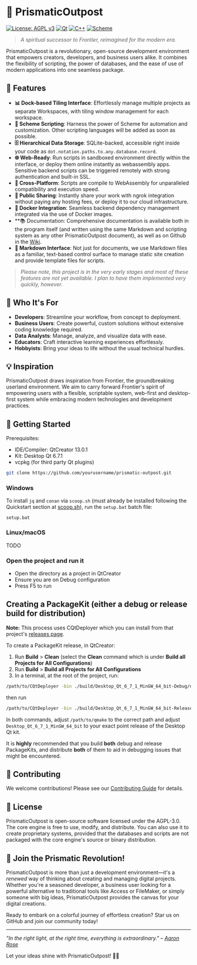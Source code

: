 # 🌈 PrismaticOutpost

[![License: AGPL v3](https://img.shields.io/badge/License-AGPL%20v3-blue.svg)](https://www.gnu.org/licenses/agpl-3.0)
[![Qt](https://img.shields.io/badge/Qt-5.15%2B-green.svg)](https://www.qt.io)
[![C++](https://img.shields.io/badge/C%2B%2B-17-blue.svg)](https://en.cppreference.com/w/cpp/17)
[![Scheme](https://img.shields.io/badge/Scheme-R7RS-orange.svg)](https://small.r7rs.org/)

> *A spiritual successor to Frontier, reimagined for the modern era.*

PrismaticOutpost is a revolutionary, open-source development environment that empowers creators, developers, and business users alike.
It combines the flexibility of scripting, the power of databases, and the ease of use of modern applications into one seamless package.

## 🌟 Features

- **📊 Dock-based Tiling Interface**: Effortlessly manage multiple projects as separate Workspaces, with tiling window management for each workspace.
- **🚀 Scheme Scripting**: Harness the power of Scheme for automation and customization. Other scripting languages will be added as soon as possible.
- **🗄️ Hierarchical Data Storage**: SQLite-backed, accessible right inside your code as `dot.notation.paths.to.any.database.record`.
- **🌐 Web-Ready**: Run scripts in sandboxed environment directly within the interface, or deploy them online instantly as webassembly apps. Sensitive backend scripts can be triggered remotely with strong authentication and built-in SSL.
- **🔄 Cross-Platform**: Scripts are compile to WebAssembly for unparalleled compatibility and execution speed.
- **🔗 Public Sharing**: Instantly share your work with ngrok integration without paying any hosting fees, or deploy it to our cloud infrastructure.
- **🐳 Docker Integration**: Seamless backend dependency management integrated via the use of Docker images.
- **📚 Documentation: Comprehensive documentation is available both in the program itself (and written using the same Markdown and scripting system as any other PrismaticOutpost document), as well as on Github in the [Wiki](https://github.com/mindfulvector/prismatic-outpost/wiki).
- **📝 Markdown Interface**: Not just for documents, we use Markdown files as a familiar, text-based control surface to manage static site creation and provide template files for scripts.

> *Please note, this project is in the very early stages and most of these features are not yet available. I plan to have them implemented very
quickly, however.*

## 🎯 Who It's For

- **Developers**: Streamline your workflow, from concept to deployment.
- **Business Users**: Create powerful, custom solutions without extensive coding knowledge required.
- **Data Analysts**: Manage, analyze, and visualize data with ease.
- **Educators**: Craft interactive learning experiences effortlessly.
- **Hobbyists**: Bring your ideas to life without the usual technical hurdles.

## 💡 Inspiration

PrismaticOutpost draws inspiration from Frontier, the groundbreaking userland environment. We aim to carry forward Frontier's
spirit of empowering users with a flexible, scriptable system, web-first and desktop-first system while embracing modern
technologies and development practices.

## 🚀 Getting Started

Prerequisites:

* IDE/Compiler: QtCreator 13.0.1
* Kit: Desktop Qt 6.7.1
* vcpkg (for third party Qt plugins)

```bash
git clone https://github.com/yourusername/prismatic-outpost.git
```

### Windows
To install `jq` and `conan` via `scoop.sh` (must already be installed following the Quickstart section at [scoop.sh](https://scoop.sh/#/)), run the `setup.bat` batch file:
```batch
setup.bat
```

### Linux/macOS
TODO

### Open the project and run it
* Open the directory as a project in QtCreator
* Ensure you are on Debug configuration
* Press F5 to run 


## Creating a PackageKit (either a debug or release build for distribution)
**Note:** This process uses CQtDeployer which you can install from that project's [releases page](https://github.com/QuasarApp/CQtDeployer/releases/tag/v1.6.2365).

To create a PackageKit release, in QtCreator:
1. Run **Build** > **Clean** (select the **Clean** command which is under __Build all Projects for All Configurations__)
2. Run **Build** > **Build all Projects for All Configurations**
3. In a terminal, at the root of the project, run:

```bash
/path/to/CQtDeployer -bin ./build/Desktop_Qt_6_7_1_MinGW_64_bit-Debug/debug/ -qmake /path/to/qmake -targetDir DistributionKit -verbose 3 -debug
```

then run
```bash
/path/to/CQtDeployer -bin ./build/Desktop_Qt_6_7_1_MinGW_64_bit-Release/release/ -qmake /path/to/qmake -targetDir DistributionKit -verbose 3 -debug
```

In both commands, adjust `/path/to/qmake` to the correct path and adjust `Desktop_Qt_6_7_1_MinGW_64_bit` to your exact point release of the Desktop Qt kit.

It is **highly** recommended that you build **both** debug and release PackageKits, and distribute **both** of them to aid in debugging issues that might be encountered.


## 🤝 Contributing

We welcome contributions! Please see our [Contributing Guide](CONTRIBUTING.md) for details.

## 📄 License

PrismaticOutpost is open-source software licensed under the AGPL-3.0. The core engine is free to use, modify, and distribute.
You can also use it to create proprietary systems, provided that the databases and scripts are not packaged with the core
engine's source or binary distribution.

## 🌈 Join the Prismatic Revolution!

PrismaticOutpost is more than just a development environment—it's a *renewed* way of thinking about creating and managing digital
projects. Whether you're a seasoned developer, a business user looking for a powerful alternative to traditional tools like
Access or FileMaker, or simply someone with big ideas, PrismaticOutpost provides the canvas for your digital creations.

Ready to embark on a colorful journey of effortless creation? Star us on GitHub and join our community today!

---

*"In the right light, at the right time, everything is extraordinary." – [Aaron Rose](https://www.azquotes.com/author/38383-Aaron_Rose)*

Let your ideas shine with PrismaticOutpost! 🌈✨
